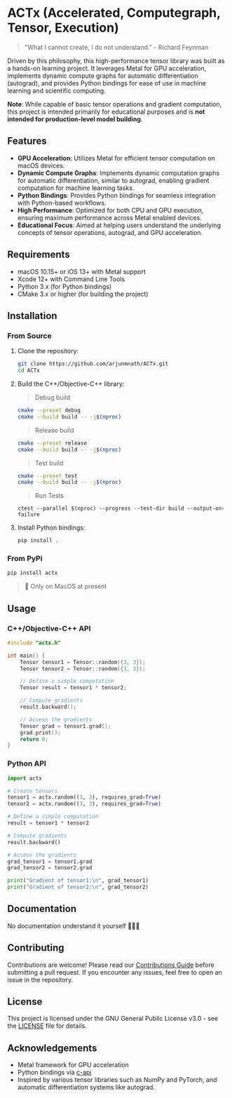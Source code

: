 # ACTx (Accelerated, Computegraph, Tensor, Execution)

> "What I cannot create, I do not understand." - Richard Feynman

Driven by this philosophy, this high-performance tensor library was built as a hands-on learning project. It leverages Metal for GPU acceleration, implements dynamic compute graphs for automatic differentiation (autograd), and provides Python bindings for ease of use in machine learning and scientific computing.

**Note**: While capable of basic tensor operations and gradient computation, this project is intended primarily for educational purposes and is **not intended for production-level model building**.

## Features

- **GPU Acceleration**: Utilizes Metal for efficient tensor computation on macOS devices.
- **Dynamic Compute Graphs**: Implements dynamic computation graphs for automatic differentiation, similar to autograd, enabling gradient computation for machine learning tasks.
- **Python Bindings**: Provides Python bindings for seamless integration with Python-based workflows.
- **High Performance**: Optimized for both CPU and GPU execution, ensuring maximum performance across Metal enabled devices.
- **Educational Focus**: Aimed at helping users understand the underlying concepts of tensor operations, autograd, and GPU acceleration.

## Requirements

- macOS 10.15+ or iOS 13+ with Metal support
- Xcode 12+ with Command Line Tools
- Python 3.x (for Python bindings)
- CMake 3.x or higher (for building the project)
<!--

## Project Structure

````
.
├── src
│   └── beta
│   │   ├── cpu.cpp
│   │   ├── cpu.h
│   │   ├── device.cpp
│   │   ├── device.h
│   │   ├── mps_helper.mm
│   │   ├── mps_helper.h
│   │   └── tensor.mm
│   ├──  matrix.cpp
│   ├──  mps.h
│   ├──  mps.nm
│   ├── Shaders.metal
│   ├── tensor.mm
│   └── wrapper.cpp
├── tests
│   ├── CMakeLists.txt
│   ├── ...
│   └──
├── examples
│   └── mlp
│       ├── activations
│       │   ├── __init__.py
│       │   └── main.py
│       ├── costs
│       │   ├── __init__.py
│       │   └── main.py
│       ├── layers
│       │   ├── __init__.py
│       │   └── main.py
│       ├── optimizers
│       │   ├── __init__.py
│       │   └── main.py
│       ├── tensors
│       │   ├── __init__.py
│       │   └── tensor.py
│       ├── tests
│       │   ├── activation_methods.py
│       │   ├── cost_methods.py
│       │   └── layer.py
│       └── tf_impl
│           ├── data.json
│           ├── gpt-version.py
│           ├── mnist_model.h5
│           └── requirements.txt
├── .gitignore
├── build_ext.py
├── CMakeLists.txt
├── LICENSE
├── MANIFEST.in
├── pyproject.toml
├── README.md
├── setup.py
└── setup.cfg
``` -->
## Installation

### From Source

1. Clone the repository:
   ```bash
   git clone https://github.com/arjunmnath/ACTx.git
   cd ACTx
   ```

2. Build the C++/Objective-C++ library:

   > Debug build

   ```bash
   cmake --preset debug
   cmake --build build -- -j$(nproc)
   ```

   > Release build

   ```bash
   cmake --preset release
   cmake --build build -- -j$(nproc)
   ```

   > Test build

   ```bash
   cmake --preset test
   cmake --build build -- -j$(nproc)
   ```

   > Run Tests

   ```
   ctest --parallel $(nproc) --progress --test-dir build --output-on-failure
   ```

3. Install Python bindings:
   ```bash
   pip install .
   ```

### From PyPi

```bash
pip install actx
```

> 🚧 Only on MacOS at present

## Usage

### C++/Objective-C++ API

```cpp
#include "actx.h"

int main() {
    Tensor tensor1 = Tensor::random({3, 3});
    Tensor tensor2 = Tensor::random({3, 3});

    // Define a simple computation
    Tensor result = tensor1 * tensor2;

    // Compute gradients
    result.backward();

    // Access the gradients
    Tensor grad = tensor1.grad();
    grad.print();
    return 0;
}
```

### Python API

```python
import actx

# Create tensors
tensor1 = actx.random((3, 3), requires_grad=True)
tensor2 = actx.random((3, 3), requires_grad=True)

# Define a simple computation
result = tensor1 * tensor2

# Compute gradients
result.backward()

# Access the gradients
grad_tensor1 = tensor1.grad
grad_tensor2 = tensor2.grad

print("Gradient of tensor1:\n", grad_tensor1)
print("Gradient of tensor2:\n", grad_tensor2)
```

## Documentation

<!-- For detailed documentation on the API and advanced usage, refer to the [docs](docs). -->

No documentation understand it yourself 🤷🏻‍♂️

## Contributing

Contributions are welcome! Please read our [Contributions Guide](CONTRIBUTING.md) before submitting a pull request. If you encounter any issues, feel free to open an issue in the repository.

## License

This project is licensed under the GNU General Public License v3.0 - see the [LICENSE](LICENSE) file for details.

## Acknowledgements

- Metal framework for GPU acceleration
- Python bindings via [c-api](https://docs.python.org/3/c-api/)
- Inspired by various tensor libraries such as NumPy and PyTorch, and automatic differentiation systems like autograd.
